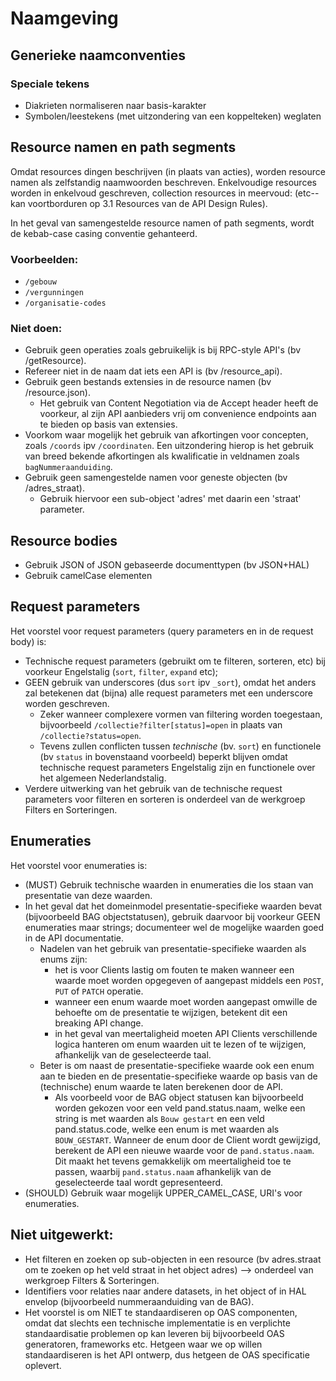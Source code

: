 # Naamgeving
## Generieke naamconventies
### Speciale tekens
- Diakrieten normaliseren naar basis-karakter
- Symbolen/leestekens (met uitzondering van een koppelteken) weglaten
 
## Resource namen en path segments
Omdat resources dingen beschrijven (in plaats van acties), worden resource namen als zelfstandig naamwoorden beschreven. Enkelvoudige resources worden in enkelvoud geschreven, collection resources in meervoud:
(etc--kan voortborduren op 3.1 Resources van de API Design Rules).

In het geval van samengestelde resource namen of path segments, wordt de kebab-case casing conventie gehanteerd.

### Voorbeelden:
- `/gebouw`
- `/vergunningen`
- `/organisatie-codes`
 
### Niet doen:
- Gebruik geen operaties zoals gebruikelijk is bij RPC-style API's (bv /getResource).
- Refereer niet in de naam dat iets een API is (bv /resource_api).
- Gebruik geen bestands extensies in de resource namen (bv /resource.json).
    - Het gebruik van Content Negotiation via de Accept header heeft de voorkeur, al zijn API aanbieders vrij om convenience endpoints aan te bieden op basis van extensies.
- Voorkom waar mogelijk het gebruik van afkortingen voor concepten, zoals `/coords` ipv `/coordinaten`. Een uitzondering hierop is het gebruik van breed bekende afkortingen als kwalificatie in veldnamen zoals `bagNummeraanduiding`. 
- Gebruik geen samengestelde namen voor geneste objecten (bv /adres_straat).
    - Gebruik hiervoor een sub-object 'adres' met daarin een 'straat' parameter.

## Resource bodies
- Gebruik JSON of JSON gebaseerde documenttypen (bv JSON+HAL)
- Gebruik camelCase elementen

## Request parameters
Het voorstel voor request parameters (query parameters en in de request body) is:

- Technische request parameters (gebruikt om te filteren, sorteren, etc) bij voorkeur Engelstalig (`sort`, `filter`, `expand` etc);
- GEEN gebruik van underscores (dus `sort` ipv `_sort`), omdat het anders zal betekenen dat (bijna) alle request parameters met een underscore worden geschreven.
    - Zeker wanneer complexere vormen van filtering worden toegestaan, bijvoorbeeld `/collectie?filter[status]=open` in plaats van `/collectie?status=open`. 
    - Tevens zullen conflicten tussen *technische* (bv. `sort`) en functionele (bv `status` in bovenstaand voorbeeld) beperkt blijven omdat technische request parameters Engelstalig zijn en functionele over het algemeen Nederlandstalig.
- Verdere uitwerking van het gebruik van de technische request parameters voor filteren en sorteren is onderdeel van de werkgroep Filters en Sorteringen.

## Enumeraties
Het voorstel voor enumeraties is:

- (MUST) Gebruik technische waarden in enumeraties die los staan van presentatie van deze waarden.
- In het geval dat het domeinmodel presentatie-specifieke waarden bevat (bijvoorbeeld BAG objectstatusen), gebruik daarvoor bij voorkeur GEEN enumeraties maar strings; documenteer wel de mogelijke waarden goed in de API documentatie.
    - Nadelen van het gebruik van presentatie-specifieke waarden als enums zijn:
        - het is voor Clients lastig om fouten te maken wanneer een waarde moet worden opgegeven of aangepast middels een `POST`, `PUT` of `PATCH` operatie.
        - wanneer een enum waarde moet worden aangepast omwille de behoefte om de presentatie te wijzigen, betekent dit een breaking API change.
        - in het geval van meertaligheid moeten API Clients verschillende logica hanteren om enum waarden uit te lezen of te wijzigen, afhankelijk van de geselecteerde taal.
    - Beter is om naast de presentatie-specifieke waarde ook een enum aan te bieden en de presentatie-specifieke waarde op basis van de (technische) enum waarde te laten berekenen door de API.
        - Als voorbeeld voor de BAG object statusen kan bijvoorbeeld worden gekozen voor een veld pand.status.naam, welke een string is met waarden als `Bouw gestart` en een veld pand.status.code, welke een enum is met waarden als `BOUW_GESTART`. Wanneer de enum door de Client wordt gewijzigd, berekent de API een nieuwe waarde voor de `pand.status.naam`. Dit maakt het tevens gemakkelijk om meertaligheid toe te passen, waarbij `pand.status.naam` afhankelijk van de geselecteerde taal wordt gepresenteerd.
- (SHOULD) Gebruik waar mogelijk UPPER_CAMEL_CASE, URI's voor enumeraties.

## Niet uitgewerkt:
- Het filteren en zoeken op sub-objecten in een resource (bv adres.straat om te zoeken op het veld straat in het object adres) --> onderdeel van werkgroep Filters & Sorteringen.
- Identifiers voor relaties naar andere datasets, in het object of in HAL envelop (bijvoorbeeld nummeraanduiding van de BAG).
- Het voorstel is om NIET te standaardiseren op OAS componenten, omdat dat slechts een technische implementatie is en verplichte standaardisatie problemen op kan leveren bij bijvoorbeeld OAS generatoren, frameworks etc. Hetgeen waar we op willen standaardiseren is het API ontwerp, dus hetgeen de OAS specificatie oplevert.
